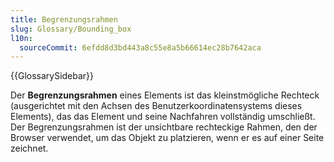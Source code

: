```yaml
---
title: Begrenzungsrahmen
slug: Glossary/Bounding_box
l10n:
  sourceCommit: 6efdd8d3bd443a8c55e8a5b66614ec28b7642aca
---
```


{{GlossarySidebar}}

Der **Begrenzungsrahmen** eines Elements ist das kleinstmögliche Rechteck (ausgerichtet mit den Achsen des Benutzerkoordinatensystems dieses Elements), das das Element und seine Nachfahren vollständig umschließt. Der Begrenzungsrahmen ist der unsichtbare rechteckige Rahmen, den der Browser verwendet, um das Objekt zu platzieren, wenn er es auf einer Seite zeichnet.
